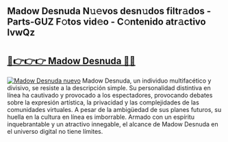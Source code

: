 ## Madow Desnuda N𝚞𝚎vos desn𝚞dos filtr𝚊dos - Parts-GUZ F𝚘tos vid𝚎o - C𝚘ntenido atr𝚊ctivo lvwQz

# <h2><a href="http://mb6r7p.tromn.icu/?c=Madow+Desnuda">🔗👉👉👉 Madow Desnuda 🔗🔗</a></h2>

[![Madow Desnuda nuevo](https://i.imgur.com/pEAQMta.gif)](http://mb6r7p.tromn.icu/?c=Madow+Desnuda)
Madow Desnuda, un individuo multifacético y divisivo, se resiste a la descripción simple. Su personalidad distintiva en línea ha cautivado y provocado a los espectadores, provocando debates sobre la expresión artística, la privacidad y las complejidades de las comunidades virtuales. A pesar de la ambigüedad de sus planes futuros, su huella en la cultura en línea es imborrable. Armado con un espíritu inquebrantable y un atractivo innegable, el alcance de Madow Desnuda en el universo digital no tiene límites.
